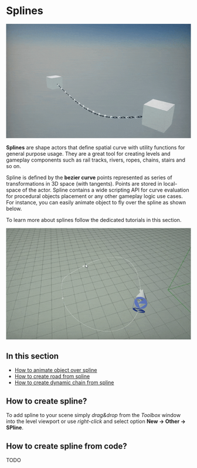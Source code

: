 # Splines

![Spline Chain](media/spline-chain.gif)

**Splines** are shape actors that define spatial curve with utility functions for general purpose usage. They are a great tool for creating levels and gameplay components such as rail tracks, rivers, ropes, chains, stairs and so on.

Spline is defined by the **bezier curve** points represented as series of transformations in 3D space (with tangents). Points are stored in local-space of the actor. Spline contains a wide scripting API for curve evaluation for procedural objects placement or any other gameplay logic use cases. For instance, you can easily animate object to fly over the spline as shown below.

To learn more about splines follow the dedicated tutorials in this section.

![Spline](media/splines-editing.gif)

## In this section

* [How to animate object over spline](animate-object.md)
* [How to create road from spline](create-road.md)
* [How to create dynamic chain from spline](create-chain.md)

## How to create spline?

To add spline to your scene simply *drag&drop* from the *Toolbox* window into the level viewport or use *right-click* and select option **New -> Other -> SPline**.

## How to create spline from code?

TODO
